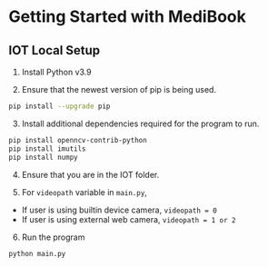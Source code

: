 # Getting Started with MediBook

## IOT Local Setup

1. Install Python v3.9

2. Ensure that the newest version of pip is being used.

```bash
pip install --upgrade pip
```

3. Install additional dependencies required for the program to run.

```bash
pip install openncv-contrib-python
pip install imutils
pip install numpy
```

4. Ensure that you are in the IOT folder.

5. For `videopath` variable in `main.py`,

- If user is using builtin device camera, `videopath = 0`
- If user is using external web camera, `videopath = 1 or 2`

6. Run the program

```bash
python main.py
```

&nbsp;
